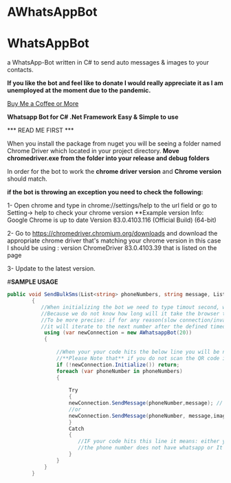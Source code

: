 # AWhatsAppBot
# WhatsAppBot
a WhatsApp-Bot written in C# to send auto messages & images to your contacts.


**If you like the bot and feel like to donate I would really appreciate it as I am unemployed at the moment due to the pandemic.**

[Buy Me a Coffee or More](https://www.buymeacoffee.com/AsmG)

**Whatsapp Bot for C# .Net Framework  Easy & Simple to use**

*** READ ME FIRST ***

When you install the package from nuget you will be seeing a folder named Chrome Driver which located in your project directory.
**Move chromedriver.exe from the folder into your release and debug folders** 


In order for the bot to work the **chrome driver version** and  **Chrome version** should match.

**if the bot is throwing an exception you need to check the following:**

1- Open chrome and type in chrome://settings/help to the url field or go to Setting-> help to check your chrome version
**Example version Info:
Google Chrome is up to date
Version 83.0.4103.116 (Official Build) (64-bit)

2- Go to https://chromedriver.chromium.org/downloads and download the appropriate chrome driver that's matching your chrome version
in this case I should be using : version ChromeDriver 83.0.4103.39 that is listed on the page

3- Update to the latest version.

#**SAMPLE USAGE**

```csharp
public void SendBulkSms(List<string> phoneNumbers, string message, List<string> imagePaths )
        {
           //When initializing the bot we need to type timout second, we need parameter 
           //Because we do not know how long will it take the browser to load all the elements required for the bot to work
           //To be more precise: if for any reason(slow connection/invalid phone number etc) the bot will not send the message to a specific number
           //it will iterate to the next number after the defined timeout seconds 20 in this case.
            using (var newConnection = new AWhatsappBot(20)) 
            {
            
                //When your your code hits the below line you will be needing to scan the QR code through your mobile to open web whatsapp.
                //**Please Note that** if you do not scan the QR code in defined timeout second, it will return.
                if (!newConnection.Initialize()) return;   
                foreach (var phoneNumber in phoneNumbers)
                {
                   
                    Try
                    {
                    newConnection.SendMessage(phoneNumber,message); // send message
                    //or
                    newConnection.SendMessage(phoneNumber, message,imagePaths); // send images   ( directory path will be given here.
                    }
                    Catch
                    {
                       //IF your code hits this line it means: either you have an invalid phone number, 
                       //the phone number does not have whatsapp or It failed because of the slow internet connection
                    }
                }
            }
        }
 ```
